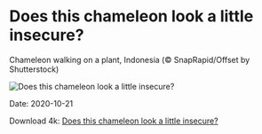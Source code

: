 # Does this chameleon look a little insecure?

Chameleon walking on a plant, Indonesia (© SnapRapid/Offset by Shutterstock)

![Does this chameleon look a little insecure?](https://bing.com/th?id=OHR.ChameleonIndonesia_EN-US2666519923_UHD.jpg&rf=LaDigue_UHD.jpg&pid=hp&w=1024&h=576)

Date: 2020-10-21

Download 4k: [Does this chameleon look a little insecure?](https://bing.com/th?id=OHR.ChameleonIndonesia_EN-US2666519923_UHD.jpg&rf=LaDigue_UHD.jpg&pid=hp&w=3840&h=2160)

